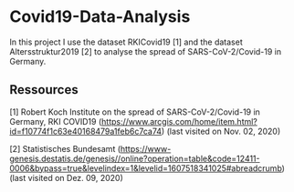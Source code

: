 # Covid19-Data-Analysis
In this project I use the dataset RKICovid19 [1] and the dataset Altersstruktur2019 [2] to analyse the spread of SARS-CoV-2/Covid-19 in Germany. 
## Ressources 
[1] Robert Koch Institute on the spread of SARS-CoV-2/Covid-19 in Germany, RKI COVID19 (https://www.arcgis.com/home/item.html?id=f10774f1c63e40168479a1feb6c7ca74) (last visited on Nov. 02, 2020)

[2] Statistisches Bundesamt (https://www-genesis.destatis.de/genesis//online?operation=table&code=12411-0006&bypass=true&levelindex=1&levelid=1607518341025#abreadcrumb) (last visited on Dez. 09, 2020)
